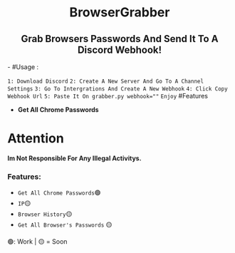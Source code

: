 <center><h1>BrowserGrabber</h1></center>

<center><h2>Grab Browsers Passwords And Send It To A Discord Webhook!</h2></center>
- 
#Usage : 

`1: Download Discord`
`2: Create A New Server And Go To A Channel Settings`
`3: Go To Intergrations And Create A New Webhook`
`4: Click Copy Webhook Url`
`5: Paste It On grabber.py webhook=""`
`Enjoy`
 #Features
 - **Get All Chrome Passwords** 
 
# Attention

**Im Not Responsible For Any Illegal Activitys.**
  
### Features:

- `Get All Chrome Passwords`🟢
- `IP`🟡
- `Browser History`🟡
- `Get All Browser's Passwords` 🟡

🟢: Work  | 🟡 = Soon
